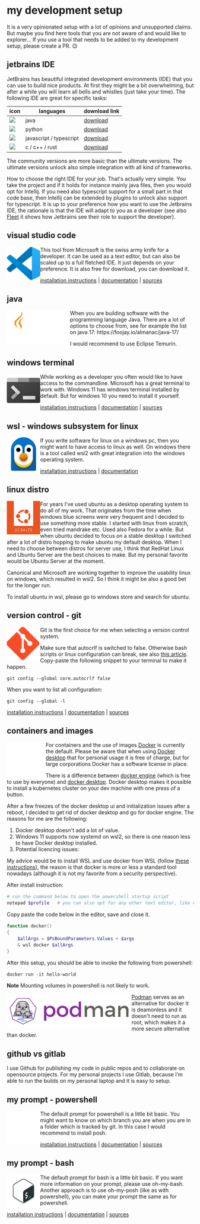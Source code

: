 # my development setup
It is a very opinionated setup with a lot of opinions and unsupported claims.
But maybe you find here tools that you are not aware of and would like to explorer... 
If you use a tool that needs to be added to my development setup, please create a PR. 😉 

## jetbrains IDE

JetBrains has beautiful integrated development environments (IDE) that you can use to build nice products. 
At first they might be a bit overwhelming, but after a while you will learn all bells and whistles (just take your time).
The following IDE are great for specific tasks:

| icon               | languages               | download link                 |
| ------------------ | ----------------------- | ----------------------------- |
| ![][logo-intellij] | java                    | [download][download-intellij] |
| ![][logo-pycharm]  | python                  | [download][download-pycharm]  |
| ![][logo-webstorm] | javascript / typescript | [download][download-webstorm] |
| ![][logo-clion]    | c / c++ / rust          | [download][download-clion]    |

The community versions are more basic than the ultimate versions. The ultimate versions unlock also 
simple integration with all kind of frameworks. 

How to choose the right IDE for your job. That's actually very simple. You take the project and if it holds for instance mainly
java files, then you would opt for Intellij. If you need also typescript support for a small part in that code base, then 
Intellij can be extended by plugins to unlock also support for typescript. It is up to your preference how you want to use the
Jetbrains IDE, the rationale is that the IDE will adapt to you as a developer (see also [Fleet](https://www.jetbrains.com/fleet/) 
it shows how Jetbrains see their role to support the developer). 

## visual studio code
<img src="./img/vscode.svg" align="left" height="90em" />
This tool from Microsoft is the swiss army knife for a developer. It can be used as a text editor, but can also be scaled up to a full fletched IDE. It just depends on your preference. 
It is also free for download, you can download it. 

[installation instructions](https://apps.microsoft.com/store/detail/XP9KHM4BK9FZ7Q) | [documentation](https://code.visualstudio.com/docs) | [sources](https://github.com/microsoft/vscode)

## java
<img src="./img/java-logo.png" align="left" height="90em" />
When you are building software with the programming language Java. There are a lot of options to choose from, see for example the list on java 17: https://foojay.io/almanac/java-17/ 

I would recommend to use Eclipse Temurin.

## windows terminal
<img src="./img/terminal.svg" align="left" height="90em" />
While working as a developer you often would like to have access to the commandline. Microsoft has a great terminal to work with. Windows 11 has windows terminal installed by default. But for windows 10 you need to install it yourself. 

[installation instructions](https://www.microsoft.com/store/productId/9N0DX20HK701) | [documentation](https://learn.microsoft.com/en-us/windows/terminal/) | [sources](https://github.com/microsoft/terminal)

## wsl - windows subsystem for linux
<img src="./img/wsl-logo.png" align="left" height="90em" />
If you write software for linux on a windows pc, then you might want to have access to linux as well. On windows there is a tool called wsl2 with great integration into the windows operating system. 

[installation instructions](https://learn.microsoft.com/en-us/windows/wsl/install) | [documentation](https://learn.microsoft.com/en-us/windows/wsl/)

## linux distro
<img src="./img/ubuntu-windows-store.png" align="left" height="90em" />
For years I've used ubuntu as a desktop operating system to do all of my work. That originates from the time when windows blue
screens were very frequent and I decided to use something more stable. I started with linux from scratch, even tried mandrake etc.
Used also Fedora for a while. But when ubuntu decided to focus on a stable desktop I switched after a lot of distro hopping to 
make ubuntu my default desktop. 
When I need to choose between distros for server use, I think that RedHat Linux and Ubuntu Server are the best choices to make. 
But my personal favorite would be Ubuntu Server at the moment. 

Canonical and Microsoft are working together to improve the usability linux on windows, which resulted in wsl2.
So I think it might be also a good bet for the longer run. 

To install ubuntu in wsl, please go to windows store and search for ubuntu. 

## version control - git
<img src="./img/git-logo.png" align="left" height="90em" />
Git is the first choice for me when selecting a version control system.

Make sure that autocrlf is switched to false. Otherwise bash scripts or linux configuration can break, see also [this article](https://www.aleksandrhovhannisyan.com/blog/crlf-vs-lf-normalizing-line-endings-in-git/). Copy-paste
the following snippet to your terminal to make it happen. 

```shell
git config --global core.autocrlf false
```

When you want to list all configuration:

```shell
git config --global -l
```

[installation instructions](https://git-scm.com/downloads) | [documentation](https://git-scm.com/doc) | [sources](https://github.com/git/git) 

## containers and images
<img src="./img/docker-logo.png" align="left" height="90em" />

For containers and the use of images [Docker](https://www.docker.com/) is currently the default. Please be aware that when 
using [Docker desktop](https://www.docker.com/products/docker-desktop/alternatives/) that for personal usage it is free 
of charge, but for large corporations Docker has a software license in place. 

There is a difference between [docker engine](https://docs.docker.com/engine/) (which is free to use by everyone) and [docker desktop](https://docs.docker.com/desktop/). Docker desktop makes it possible to install a kubernetes cluster on your dev machine with one press of a button.  

After a few freezes of the docker desktop ui and initialization issues after a reboot, I decided to get rid of docker desktop and go for docker engine. The reasons for me are the following:
1. Docker desktop doesn't add a lot of value.
1. Windows 11 supports now systemd on wsl2, so there is one reason less to have Docker desktop installed.
1. Potential licencing issues: 

My advice would be to install WSL and use docker from WSL (follow [these instructions](https://nickjanetakis.com/blog/install-docker-in-wsl-2-without-docker-desktop)), the reason is that docker is more or less a standard tool nowadays (although it is not my favorite from a security perspective).

After install instruction: 
```powershell
# run the command below to open the powershell startup script
notepad $profile   # you can also opt for any other text editor, like vim or code for example.
```
Copy paste the code below in the editor, save and close it.
```powershell
function docker()
{
	$allArgs = $PsBoundParameters.Values + $args
	& wsl docker $allArgs
}
```

After this setup, you should be able to invoke the following from powershell:
```powershell
docker run -it hello-world
```

**Note** Mounting volumes in powershell is not likely to work. 

<img src="./img/podman-logo.svg" align="left" height="90em" />

[Podman](https://podman.io/) serves as an alternative for docker it is deamonless and it doesn't need to run as root, which
makes it a more secure alternative than docker. 

## github vs gitlab
I use Github for publishing my code in public repos and to collaborate on opensource projects. 
For my personal projects I use Gitlab, because I'm able to run the builds on my personal laptop and it is easy to setup. 



## my prompt - powershell
<img src="./img/oh-my-posh-logo.svg" align="left" height="90em" />
The default prompt for powershell is a little bit basic. You might want to know on which branch you are when you are in a folder
which is tracked by git. In this case I would recommend to install posh.

[installation instructions](https://ohmyposh.dev/docs/installation/windows) | [documentation](https://ohmyposh.dev/docs) | [sources](https://github.com/jandedobbeleer/oh-my-posh) 

## my prompt - bash
<img src="./img/oh-my-bash-logo.png" align="left" height="90em" />
The default prompt for bash is a little bit basic. If you want more information on your prompt, please use oh-my-bash. Another approach is to use oh-my-posh (like as with powershell), you can make your prompt the same as for powershell.

[installation instructions](https://ohmybash.nntoan.com/) | [documentation](https://ohmybash.nntoan.com/) | [sources](https://github.com/ohmybash/oh-my-bash) 



<!--
[installation instructions]() | [documentation]() | [sources]() 
-->


[logo-intellij]: ./img/IntelliJ_IDEA_icon.svg
[logo-pycharm]: ./img/PyCharm_icon.svg
[logo-webstorm]: ./img/WebStorm_icon.svg
[logo-clion]: ./img/CLion_icon.svg

[download-intellij]: https://www.jetbrains.com/idea/download/
[download-pycharm]: https://www.jetbrains.com/pycharm/download/
[download-webstorm]: https://www.jetbrains.com/webstorm/download/
[download-clion]: https://www.jetbrains.com/clion/download/
